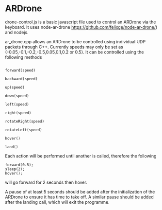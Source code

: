 # ARDrone

drone-control.js is a basic javascript file used to control an ARDrone via the keyboard. It uses node-ar-drone https://github.com/felixge/node-ar-drone/) and nodejs. 

ar_drone.cpp allows an ARDrone to be controlled using individual UDP packets through C++. 
Currently speeds may only be set as {-0.05,-0.1,-0.2,-0.5,0.05,0.1,0.2 or 0.5}.
It can be controlled using the following methods
```

forward(speed)

backward(speed)

up(speed)

down(speed)

left(speed)

right(speed)

rotateRight(speed)

rotateLeft(speed)

hover()

land()

```

Each action will be performed until another is called, therefore the following

```
forward(0.5);
sleep(2);
hover();
```

will go forward for 2 seconds then hover.

A pause of at least 5 seconds should be added after the initialization of the ARDrone to ensure it has time to take off.
A similar pause should be added after the landing call, which will exit the programme.
